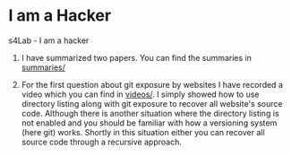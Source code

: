 # I am a Hacker
s4Lab - I am a hacker

1. I have summarized two papers. You can find the summaries in [summaries/](https://github.com/Javad-Alipanah/i-am-a-hacker/tree/master/summaries)

2. For the first question about git exposure by websites I have recorded a video which you can find in [videos/](https://github.com/Javad-Alipanah/i-am-a-hacker/tree/master/videos).
I simply showed how to use directory listing along with git exposure to recover all website's source code.
Although there is another situation where the directory listing is not enabled and you should be familiar with how a versioning system (here git) works. Shortly in this situation either you can recover all source code through a recursive approach.
